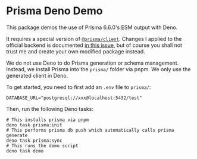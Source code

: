 # Prisma Deno Demo

This package demos the use of Prisma 6.6.0's ESM output with Deno.

It requires a special version of [`@prisma/client`](https://www.npmjs.com/package/@axiia/prisma-client-denofix). Changes I applied to the official backend is documented [in this issue](https://github.com/prisma/prisma/issues/26843), but of course you shall not trust me and create your own modified package instead.

We do not use Deno to do Prisma generation or schema management. Instead, we install Prisma into the `prisma/` folder via pnpm. We only use the generated client in Deno.

To get started, you need to first add an `.env` file to `prisma/`:

```
DATABASE_URL="postgresql://xxx@localhost:5432/test"
```

Then, run the following Deno tasks:

```
# This installs prisma via pnpm
deno task prisma:init
# This performs prisma db push which automatically calls prisma generate
deno task prisma:sync
# This runs the demo script
deno task demo
```
